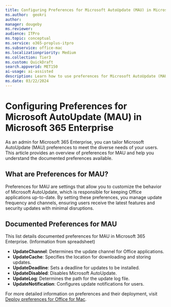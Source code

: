 ```yaml
---  
title: Configuring Preferences for Microsoft AutoUpdate (MAU) in Microsoft 365 Enterprise
ms.author:  geokri 
author:  
manager: dougeby
ms.reviewer:
audience: ITPro
ms.topic: conceptual
ms.service: o365-proplus-itpro
ms.subservice: office-mac
ms.localizationpriority: Medium
ms.collection: Tier3
ms.custom: QuickDraft  
search.appverid: MET150  
ai-usage: ai-assisted
description: Learn how to use preferences for Microsoft AutoUpdate (MAU) in Microsoft 365 Enterprise to meet the needs of various users.
ms.date: 03/22/2024 
---  
```


# Configuring Preferences for Microsoft AutoUpdate (MAU) in Microsoft 365 Enterprise

As an admin for Microsoft 365 Enterprise, you can tailor Microsoft AutoUpdate (MAU) preferences to meet the diverse needs of your users. This article provides an overview of preferences for MAU and help you understand the documented preferences available.

## What are Preferences for MAU?

Preferences for MAU are settings that allow you to customize the behavior of Microsoft AutoUpdate, which is responsible for keeping Office applications up-to-date. By setting these preferences, you manage update frequency and channels, ensuring users receive the latest features and security updates with minimal disruptions.

## Documented Preferences for MAU

This list details documented preferences for MAU in Microsoft 365 Enterprise. (Information from spreadsheet)

- **UpdateChannel**: Determines the update channel for Office applications.
- **UpdateCache**: Specifies the location for downloading and storing updates.
- **UpdateDeadline**: Sets a deadline for updates to be installed.
- **UpdateDisabled**: Disables Microsoft AutoUpdate.
- **UpdateLog**: Determines the path for the update log file.
- **UpdateNotification**: Configures update notifications for users.

For more detailed information on preferences and their deployment, visit [Deploy preferences for Office for Mac](https://learn.microsoft.com/en-us/deployoffice/mac/deploy-preferences-for-office-for-mac).
